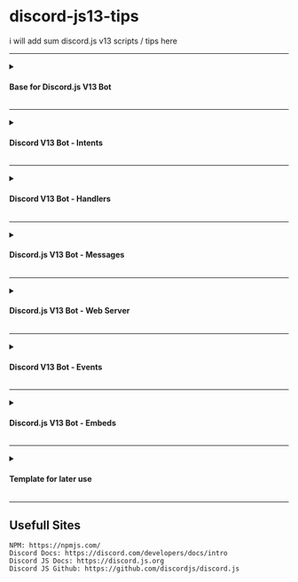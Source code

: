 # discord-js13-tips
i will add sum discord.js v13 scripts / tips here

--------------------------------------------------

<details>
<summary><h4>Base for Discord.js V13 Bot</h4></summary>
  
```js
const { Client, Intents } = require('discord.js');
const client = new Client({ intents: [Intents.FLAGS.GUILDS] });

client.on('ready', () => {
  console.log(`Bot Have been Successfully started: ${client.user.tag}`);
});

client.login('token');
```
  
</details>

--------------------------------------------------

<details>
<summary><h4>Discord V13 Bot - Intents</h4></summary>

**Basic Intents**
```js
    intents: [
        Intents.FLAGS.GUILDS, // Basic Guild stuff.
        Intents.FLAGS.GUILD_MESSAGES, // Bot Can react to Messages sent in guilds.
        Intents.FLAGS.GUILD_BANS, // Bot can manage bans
        Intents.FLAGS.GUILD_PRESENCES, // Guilds can manage bot Precense.
        Intents.FLAGS.DIRECT_MESSAGES, // Bot can send / react to DMS.
        Intents.FLAGS.MANAGE_MESSAGES, // Bot can manage messages.
    ]
```

**All Intents**
```js
    const kaikkiintentit = new Intents(32767); // Will give all intents.

    intents: [
        kaikkiintentit // written in finnish but means all intents
    ]

```

</details>

--------------------------------------------------

<details>
<summary><h4>Discord V13 Bot - Handlers</h4></summary>

**Example Command ["SLASH"]**
```js
const { SlashCommandBuilder } = require("@discordjs/builders");

module.exports = {
    data: new SlashCommandBuilder()
        .setName("sayhello")
        .setDescription("Command Desc"),

    async execute(interaction) {

        interaction.reply({
            content: "Hello!", // Content "message"
            //Embeds: [], // Embeds
            ephemeral: true, // Will reply as interaction creator sees only
        });
    },
};
```

**Command Handler from** `commands` **folder**
```js

const fs = require("fs");

const commandFiles = fs.readdirSync("./commands").filter(file => file.endsWith(".js"))
const commands = [];

client.commands = new Collection();

for (const file of commandFiles) {
    const command = require(`./commands/${file}`);
    commands.push(command.data.toJSON());
    client.commands.set(command.data.name, command)
}
```

**Event Handler from** `events` **folder**
```js
const fs = require("fs");

const eventFiles = fs.readdirSync('./events').filter(file => file.endsWith('.js'));
for (const file of eventFiles) {
	const event = require(`./events/${file}`);
	if (event.once) {
		client.once(event.name, (...args) => event.execute(...args));
	} else {
		client.on(event.name, (...args) => event.execute(...args));
	}
}
```

</details>

--------------------------------------------------

<details>
<summary><h4>Discord.js V13 Bot - Messages</h4></summary>

**Normal Messages**
```js

const embedi = new Discord.MessageEmbed()
.setAuthor({ name: "test embedi" });

message.channel.send({
  content: "hello", // Content = message
  embeds: [embedi] // message Embeds
});

message.reply({
  content: "hello", // Content = message
  embeds: [embedi] // message Embeds
});
```

**Interaction Messages**
```js
const embedi = new Discord.MessageEmbed()
.setAuthor({ name: "test embedi" });

interaction.channel.send({
  content: "hello", // Content = message
  embeds: [embedi], // message Embeds
});

interaction.reply({
  content: "hello", // Content = message
  embeds: [embedi], // message Embeds
  ephemeral: true or false // True = private msg | false = public
});
```

</details>

--------------------------------------------------

<details>
<summary><h4>Discord.js V13 Bot - Web Server</h4></summary>

**Simple Web Server index.js**
```js
const fs = require("fs");

fs.readdirSync("handlers/").forEach(dirs => require("./handlers/" + dirs)(client));
```

**Simple Web Server handlers/monitor.js**
```js
const express = require("express"); // Import Express module
const app = express(); // INIT Express as app
const port = 6969; // Web Listener Port

module.exports = (client) => {
    // App will give response if url = localhost:6969 not localhost:6969/lolxd
    app.get("/", async (req, res) => { 
        res.send("Copyright (c) 2022 mazk All rights reserved.")
    });
    
    // Listen localhost:6969 or public:6969 if firewall allow
    app.listen(port, async () => {
        console.log("Started Hosting on: http://localhost:" + port);
    });
};
```

<details>
<summary><h5>Addon [uptimerobot.com] Status Page</h5></summary>

```md
1: Register or Login.
2: Create new Monitor
3: Name it like "Discord Bot"
4: Set Monitor type as "HTTP(s)"
5: Set URL (or IP) as "http://publicip:port/" like ["128.218.12.34:6969/"]
6: Save Changes
```


</details>

</details>

--------------------------------------------------

<details>
<summary><h4>Discord V13 Bot - Events</h4></summary>

**Channels**
```js
client.on("channelCreate", function(channel){
    console.log(`Channel Created: ${channel}`);
});

client.on("channelDelete", function(channel){
    console.log(`Channel Got Deleted: ${channel}`);
});
```

**Bans**
```js
client.on("guildBanAdd", function(guild, user){
    console.log(`Member: ${user} got banned :D`);
});

client.on("guildBanRemove", function(guild, user){
    console.log(`Member: ${user} bans got removed :thinkin:`);
});
```

**Guilds**
```js
client.on("guildCreate", function(guild){
    console.log(`I Joined on: ${guild}`);
});

client.on("guildDelete", function(guild){
    console.log(`I Lefted from server: ${guild}`);
});

client.on("guildMemberAdd", function(member){
    console.log(`Hello my friend: ${member.tag}`);
});

client.on("guildMemberRemove", function(member){
    console.log(`Member Leaved / Kicked: ${member.tag}`);
});

client.on("guildUnavailable", function(guild){
    console.error(`Uhm... Server down?: ${guild}`);
});
```

**Messages**
```js
client.on("messageReactionAdd", function(messageReaction, user){
    console.log(`sum message got reaction, from ${user.tag}`);
});

client.on("messageReactionRemove", function(messageReaction, user){
    console.log(`Member: ${user.tag} removed his reaction`);
});

client.on("messageUpdate", function(oldMessage, newMessage){
    console.log(`Message: ${oldMessage} got updated with ${newMessage}`);
});
```

**Create Invite Link**
```js
client.generateInvite(['SEND_MESSAGES', 'MANAGE_GUILD', 'MENTION_EVERYONE']).then(link => {
	console.log(`I Generated invite link: ${link}`);
});
```

**Errors**
```js
client.on("error", function(error){
    console.error(`Error: ${error}`);
});

client.on("reconnecting", function(){
    console.log(`Reconnecting to Discord API`);
});

client.on("warn", function(info){
    console.log(`Warning: ${info}`);
});
```

**Roles**
```js
client.on("roleCreate", function(role){
    console.error(`Role is created ${role}`);
});

client.on("roleDelete", function(role){
    console.error(`Role just got deleted ${role}`);
});
```

**Bot Ready**
```js
client.once('ready', async() => {
  console.log("Bot online!");
})
```

</details>

--------------------------------------------------

<details>
<summary><h4>Discord.js V13 Bot - Embeds</h4></summary>

```js
const { MessageEmbed } = require('discord.js');

const ExampleEmbed = new MessageEmbed()
	.setColor('#4278f5') // https://g.co/kgs/AJQC7D google color picker
	.setTitle('Embed Title') // Embed Title
	.setURL('https://github.com/mazk5145') // Embed Title Url
	.setAuthor({ name: 'Author Name', iconURL: 'https://i.imgur.com/sZFxUoj_d.webp', url: 'https://github.com/mazk5145' }) //Author Name, Icon, Link
	.setDescription('Desc Content') // Embed Desc Content
	.setThumbnail('https://i.imgur.com/sZFxUoj_d.webp') // Thumbnail Picture
	.addField('Field Title', 'Field Value', true) // Fields
	.setImage('https://i.imgur.com/sZFxUoj_d.webp') // Embed Image
	.setTimestamp() // Add timestamp to your embed
	.setFooter({ text: 'Footer Text', iconURL: 'https://i.imgur.com/sZFxUoj_d.webp' }); // Embed Footer text + icon
```

**Credits**
```
https://discordjs.guide/popular-topics/embeds.html
```

</details>

--------------------------------------------------

<details>
<summary><h4>Template for later use</h4></summary>

### (TEMPLATE DON'T DELETE)
```js

```

### (TEMPLATE DON'T DELETE)
```js

```

### (TEMPLATE DON'T DELETE)
```js

```

### (TEMPLATE DON'T DELETE)
```js

```

### (TEMPLATE DON'T DELETE)
```js

```

### (TEMPLATE DON'T DELETE)
```js

```

### (TEMPLATE DON'T DELETE)
```js

```

### (TEMPLATE DON'T DELETE)
```js

```

### (TEMPLATE DON'T DELETE)
```js

```

### (TEMPLATE DON'T DELETE)
```js

```

### (TEMPLATE DON'T DELETE)
```js

```

### (TEMPLATE DON'T DELETE)
```js

```

### (TEMPLATE DON'T DELETE)
```js

```

### (TEMPLATE DON'T DELETE)
```js

```

### (TEMPLATE DON'T DELETE)
```js

```

### (TEMPLATE DON'T DELETE)
```js

```

### (TEMPLATE DON'T DELETE)
```js

```

### (TEMPLATE DON'T DELETE)
```js

```

### (TEMPLATE DON'T DELETE)
```js

```

</details>

--------------------------------------------------


## Usefull Sites
```
NPM: https://npmjs.com/
Discord Docs: https://discord.com/developers/docs/intro
Discord JS Docs: https://discord.js.org
Discord JS Github: https://github.com/discordjs/discord.js
```
